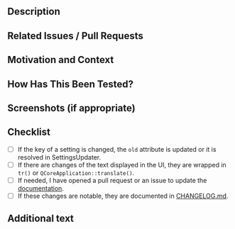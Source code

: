 <!--- We squash and merge pull requests, so the title of the PR will be the title of the merge commit -->
<!--- Please follow https://www.conventionalcommits.org/ in the title --->

## Description
<!--- Describe your changes in detail -->

## Related Issues / Pull Requests
<!--- If your PR fixes/resolves one or more issues, or is related to another PR, link to them here. -->
<!--- See: https://docs.github.com/en/free-pro-team@latest/github/managing-your-work-on-github/linking-a-pull-request-to-an-issue#linking-a-pull-request-to-an-issue-using-a-keyword --->

## Motivation and Context
<!--- Why is this change required? What problem does it solve? -->

## How Has This Been Tested?
<!--- Tested on which OS(s)? Tested on light/dark system theme? -->

## Screenshots (if appropriate)

## Checklist
<!--- Go over all the following points, and put an `x` in all the boxes that apply. -->
<!--- You can open a pull request before all these are done, but they should be done before getting merged. -->
- [ ] If the key of a setting is changed, the `old` attribute is updated or it is resolved in SettingsUpdater.
- [ ] If there are changes of the text displayed in the UI, they are wrapped in `tr()` or `QCoreApplication::translate()`.
- [ ] If needed, I have opened a pull request or an issue to update the [documentation](https://github.com/cpeditor/cpeditor.github.io).
- [ ] If these changes are notable, they are documented in [CHANGELOG.md](https://github.com/cpeditor/cpeditor/blob/master/CHANGELOG.md).

## Additional text
<!--- Anything else you want to say. For example, mention the translators if the translations need to be updated. --->
